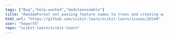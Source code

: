 ```yaml
---
tags: ["Bug","help-wanted","moduleensemble"]
title: "RandomForest not passing feature names to trees and creating warnings."
html_url: "https://github.com/scikit-learn/scikit-learn/issues/26140"
user: "howarth"
repo: "scikit-learn/scikit-learn"
---
```


